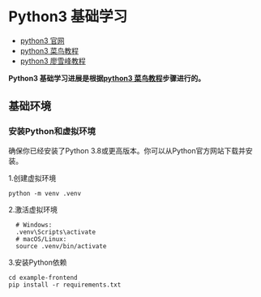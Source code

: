 # Python3 基础学习

- [python3 官网](https://www.python.org/)
- [python3 菜鸟教程](https://www.runoob.com/python3/python3-tutorial.html)
- [python3 廖雪峰教程](https://www.liaoxuefeng.com/wiki/1016959663602400)

**Python3 基础学习进展是根据[python3 菜鸟教程](https://www.runoob.com/python3/python3-tutorial.html)步骤进行的。**

## 基础环境

### 安装Python和虚拟环境

确保你已经安装了Python 3.8或更高版本。你可以从Python官方网站下载并安装。

1.创建虚拟环境

```shell
python -m venv .venv
```

2.激活虚拟环境

```shell
  # Windows:
  .venv\Scripts\activate
  # macOS/Linux:
  source .venv/bin/activate
```

3.安装Python依赖

```shell
cd example-frontend
pip install -r requirements.txt
```